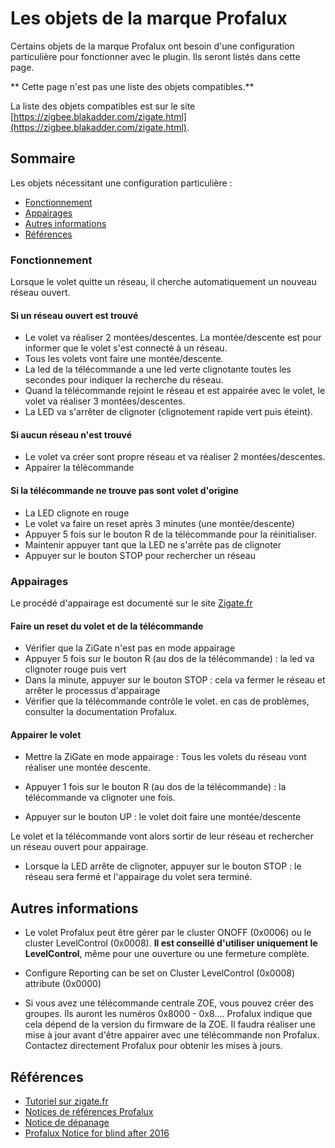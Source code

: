 # Les objets de la marque Profalux

Certains objets de la marque Profalux ont besoin d'une configuration particulière pour fonctionner avec le plugin. Ils seront listés dans cette page.

** Cette page n'est pas une liste des objets compatibles.**

La liste des objets compatibles est sur le site [https://zigbee.blakadder.com/zigate.html](https://zigbee.blakadder.com/zigate.html).


## Sommaire

Les objets nécessitant une configuration particulière :

* [Fonctionnement](#Fonctionnement)
* [Appairages](#appairages)
* [Autres informations](#autres-informations)
* [Références](#r%C3%A9f%C3%A9rences)


### Fonctionnement

Lorsque le volet quitte un réseau, il cherche automatiquement un nouveau réseau ouvert.

#### Si un réseau ouvert est trouvé

 * Le volet va réaliser 2 montées/descentes. La montée/descente est pour informer que le volet s'est connecté à un réseau.
 * Tous les volets vont faire une montée/descente.
 * La led de la télécommande a une led verte clignotante toutes les secondes pour indiquer la recherche du réseau.
 * Quand la télécommande rejoint le réseau et est appairée avec le volet, le volet va réaliser 3 montées/descentes.
 * La LED va s'arrêter de clignoter (clignotement rapide vert puis éteint).


#### Si aucun réseau n'est trouvé

* Le volet va créer sont propre réseau et va réaliser 2 montées/descentes.
* Appairer la télécommande


#### Si la télécommande ne trouve pas sont volet d'origine

* La LED clignote en rouge
* Le volet va faire un reset après 3 minutes (une montée/descente)
* Appuyer 5 fois sur le bouton R de la télécommande pour la réinitialiser.
* Maintenir appuyer tant que la LED ne s'arrête pas de clignoter
* Appuyer sur le bouton STOP pour rechercher un réseau


### Appairages

Le procédé d'appairage est documenté sur le site [Zigate.fr]( https://zigate.fr/2018/02/03/association-des-volets-profalux-a-la-zigate/ )

#### Faire un reset du volet et de la télécommande

* Vérifier que la ZiGate n'est pas en mode appairage
* Appuyer 5 fois sur le bouton R (au dos de la télécommande) : la led va clignoter rouge puis vert
* Dans la minute, appuyer sur le bouton STOP : cela va fermer le réseau et arrêter le processus d'appairage
* Vérifier que la télécommande contrôle le volet. en cas de problèmes, consulter la documentation Profalux.


#### Appairer le volet

* Mettre la ZiGate en mode appairage : Tous les volets du réseau vont réaliser une montée descente.

* Appuyer 1 fois sur le bouton R (au dos de la télécommande) : la télécommande va clignoter une fois.
* Appuyer sur le bouton UP : le volet doit faire une montée/descente

Le volet et la télécommande vont alors sortir de leur réseau et rechercher un réseau ouvert pour appairage.

* Lorsque la LED arrête de clignoter, appuyer sur le bouton STOP : le réseau sera fermé et l'appairage du volet sera terminé.


## Autres informations

* Le volet Profalux peut être gérer par le cluster ONOFF (0x0006) ou le cluster LevelControl (0x0008). __Il est conseillé d'utiliser uniquement le LevelControl__, même pour une ouverture ou une fermeture complète.

* Configure Reporting can be set on Cluster LevelControl (0x0008) attribute (0x0000)

* Si vous avez une télécommande centrale ZOE, vous pouvez créer des groupes. Ils auront les numéros 0x8000 - 0x8.... Profalux indique que cela dépend de la version du firmware de la ZOE. Il faudra réaliser une mise à jour avant d'être appairer avec une télécommande non Profalux. Contactez directement Profalux pour obtenir les mises à jours.


## Références

* [Tutoriel sur zigate.fr](https://zigate.fr/documentation/association-des-volets-profalux-a-la-zigate)
* [Notices de références Profalux]( https://www.profalux-pro.com/telecommande/moteur-radio-profalux-zigbee-2/)
* [Notice de dépanage](https://www.profalux-pro.com/notice/mon-volet-roulant-ne-fonctionne-plus-ndep005-2/)
* [Profalux Notice for blind after 2016](http://www.profalux-pro.com/download/1.%20Notices,%20Plans,%20Technique/1.%20Volets%20roulants/3.%20Moteurs%20Commandes%20et%20Accessoires/1.%20Moteur/Moteur%20Profalux%20Zigbee/Notice%20SAV%20moteur%20et%20telecommande%20Profalux%20Zigbee.%20A%20partir%20de%20Juillet%202016-NSAV029.pdf)
